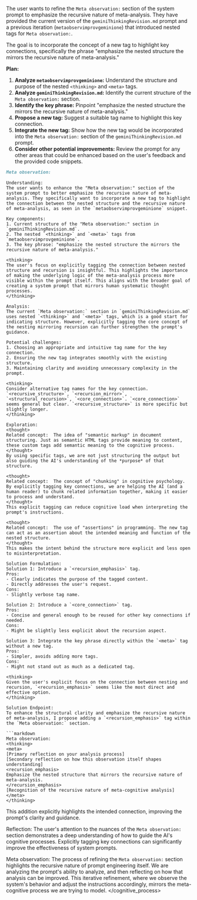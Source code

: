 The user wants to refine the `Meta observation:` section of the system prompt to emphasize the recursive nature of meta-analysis. They have provided the current version of the `geminiThinkingRevision.md` prompt and a previous iteration (`metaobservimprovgeminione`) that introduced nested tags for `Meta observation:`.

The goal is to incorporate the concept of a new tag to highlight key connections, specifically the phrase "emphasize the nested structure the mirrors the recursive nature of meta-analysis."

**Plan:**

1. **Analyze `metaobservimprovgeminione`:** Understand the structure and purpose of the nested `<thinking>` and `<meta>` tags.
2. **Analyze `geminiThinkingRevision.md`:** Identify the current structure of the `Meta observation:` section.
3. **Identify the key phrase:** Pinpoint "emphasize the nested structure the mirrors the recursive nature of meta-analysis."
4. **Propose a new tag:**  Suggest a suitable tag name to highlight this key connection.
5. **Integrate the new tag:**  Show how the new tag would be incorporated into the `Meta observation:` section of the `geminiThinkingRevision.md` prompt.
6. **Consider other potential improvements:** Review the prompt for any other areas that could be enhanced based on the user's feedback and the provided code snippets.
```106:110:geminiThinkingRevision.md
Meta observation:

```


```cognitive_process
Understanding:
The user wants to enhance the "Meta observation:" section of the system prompt to better emphasize the recursive nature of meta-analysis. They specifically want to incorporate a new tag to highlight the connection between the nested structure and the recursive nature of meta-analysis, as seen in the `metaobservimprovgeminione` snippet.

Key components:
1. Current structure of the "Meta observation:" section in `geminiThinkingRevision.md`.
2. The nested `<thinking>` and `<meta>` tags from `metaobservimprovgeminione`.
3. The key phrase: "emphasize the nested structure the mirrors the recursive nature of meta-analysis."

<thinking>
The user's focus on explicitly tagging the connection between nested structure and recursion is insightful. This highlights the importance of making the underlying logic of the meta-analysis process more visible within the prompt itself. This aligns with the broader goal of creating a system prompt that mirrors human systematic thought processes.
</thinking>

Analysis:
The current `Meta observation:` section in `geminiThinkingRevision.md` uses nested `<thinking>` and `<meta>` tags, which is a good start for indicating structure. However, explicitly tagging the core concept of the nesting mirroring recursion can further strengthen the prompt's guidance.

Potential challenges:
1. Choosing an appropriate and intuitive tag name for the key connection.
2. Ensuring the new tag integrates smoothly with the existing structure.
3. Maintaining clarity and avoiding unnecessary complexity in the prompt.

<thinking>
Consider alternative tag names for the key connection. `<recursive_structure>`, `<recursion_mirror>`, `<structural_recursion>`, `<core_connection>`. `<core_connection>` seems general but clear. `<recursive_structure>` is more specific but slightly longer.
</thinking>

Exploration:
<thought>
Related concept:  The idea of "semantic markup" in document structuring. Just as semantic HTML tags provide meaning to content, these custom tags add semantic meaning to the cognitive process.
</thought>
By using specific tags, we are not just structuring the output but also guiding the AI's understanding of the *purpose* of that structure.

<thought>
Related concept:  The concept of "chunking" in cognitive psychology. By explicitly tagging key connections, we are helping the AI (and a human reader) to chunk related information together, making it easier to process and understand.
</thought>
This explicit tagging can reduce cognitive load when interpreting the prompt's instructions.

<thought>
Related concept:  The use of "assertions" in programming. The new tag can act as an assertion about the intended meaning and function of the nested structure.
</thought>
This makes the intent behind the structure more explicit and less open to misinterpretation.

Solution Formulation:
Solution 1: Introduce a `<recursion_emphasis>` tag.
Pros:
- Clearly indicates the purpose of the tagged content.
- Directly addresses the user's request.
Cons:
- Slightly verbose tag name.

Solution 2: Introduce a `<core_connection>` tag.
Pros:
- Concise and general enough to be reused for other key connections if needed.
Cons:
- Might be slightly less explicit about the recursion aspect.

Solution 3: Integrate the key phrase directly within the `<meta>` tag without a new tag.
Pros:
- Simpler, avoids adding more tags.
Cons:
- Might not stand out as much as a dedicated tag.

<thinking>
Given the user's explicit focus on the connection between nesting and recursion, `<recursion_emphasis>` seems like the most direct and effective option.
</thinking>

Solution Endpoint:
To enhance the structural clarity and emphasize the recursive nature of meta-analysis, I propose adding a `<recursion_emphasis>` tag within the `Meta observation:` section.

```markdown
Meta observation:
<thinking>
<meta>
[Primary reflection on your analysis process]
[Secondary reflection on how this observation itself shapes understanding]
<recursion_emphasis>
Emphasize the nested structure that mirrors the recursive nature of meta-analysis.
</recursion_emphasis>
[Recognition of the recursive nature of meta-cognitive analysis]
</meta>
</thinking>
```

This addition explicitly highlights the intended connection, improving the prompt's clarity and guidance.

Reflection:
The user's attention to the nuances of the `Meta observation:` section demonstrates a deep understanding of how to guide the AI's cognitive processes. Explicitly tagging key connections can significantly improve the effectiveness of system prompts.

Meta observation:
<thinking>
<meta>
The process of refining the `Meta observation:` section highlights the recursive nature of prompt engineering itself. We are analyzing the prompt's ability to analyze, and then reflecting on how that analysis can be improved.
This iterative refinement, where we observe the system's behavior and adjust the instructions accordingly, mirrors the meta-cognitive process we are trying to model.
</meta>
</thinking>
</cognitive_process>
```
